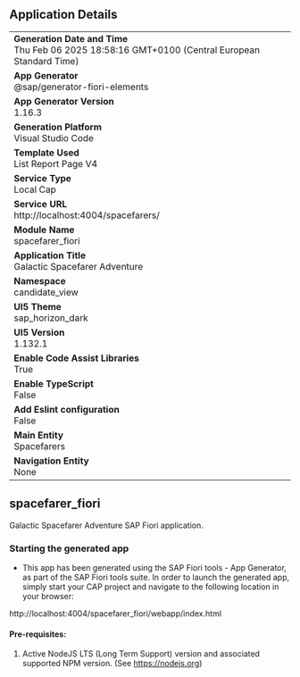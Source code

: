 ## Application Details
|               |
| ------------- |
|**Generation Date and Time**<br>Thu Feb 06 2025 18:58:16 GMT+0100 (Central European Standard Time)|
|**App Generator**<br>@sap/generator-fiori-elements|
|**App Generator Version**<br>1.16.3|
|**Generation Platform**<br>Visual Studio Code|
|**Template Used**<br>List Report Page V4|
|**Service Type**<br>Local Cap|
|**Service URL**<br>http://localhost:4004/spacefarers/|
|**Module Name**<br>spacefarer_fiori|
|**Application Title**<br>Galactic Spacefarer Adventure|
|**Namespace**<br>candidate_view|
|**UI5 Theme**<br>sap_horizon_dark|
|**UI5 Version**<br>1.132.1|
|**Enable Code Assist Libraries**<br>True|
|**Enable TypeScript**<br>False|
|**Add Eslint configuration**<br>False|
|**Main Entity**<br>Spacefarers|
|**Navigation Entity**<br>None|

## spacefarer_fiori

Galactic Spacefarer Adventure SAP Fiori application.

### Starting the generated app

-   This app has been generated using the SAP Fiori tools - App Generator, as part of the SAP Fiori tools suite.  In order to launch the generated app, simply start your CAP project and navigate to the following location in your browser:

http://localhost:4004/spacefarer_fiori/webapp/index.html

#### Pre-requisites:

1. Active NodeJS LTS (Long Term Support) version and associated supported NPM version.  (See https://nodejs.org)


